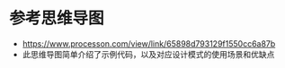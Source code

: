 # 参考思维导图
* https://www.processon.com/view/link/65898d793129f1550cc6a87b
* 此思维导图简单介绍了示例代码，以及对应设计模式的使用场景和优缺点 
